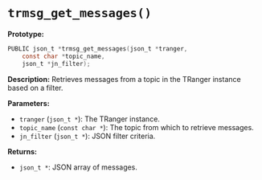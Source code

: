 # `trmsg_get_messages()`

**Prototype:**
```c
PUBLIC json_t *trmsg_get_messages(json_t *tranger,
    const char *topic_name,
    json_t *jn_filter);
```

**Description:**
Retrieves messages from a topic in the TRanger instance based on a filter.

**Parameters:**
- `tranger` (`json_t *`): The TRanger instance.
- `topic_name` (`const char *`): The topic from which to retrieve messages.
- `jn_filter` (`json_t *`): JSON filter criteria.

**Returns:**
- `json_t *`: JSON array of messages.

